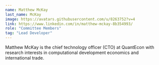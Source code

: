 ```yaml
---
name: Matthew McKay
last_name: McKay
image: https://avatars.githubusercontent.com/u/8263752?v=4
link: https://www.linkedin.com/in/matthew-mckay-8b354993/
role: "Committee Members"
tag: "Lead Developer"
---
```

Matthew McKay is the chief technology officer (CTO) at QuantEcon with research interests in computational development economics and international trade.
